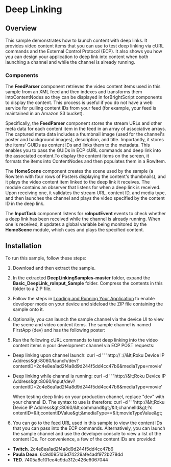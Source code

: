 # Deep Linking

## **Overview**

This sample demonstrates how to launch content with deep links. It provides video content items that you can use to test deep linking via cURL commands and the External Control Protocol (ECP). It also shows you how you can design your application to deep link into content when both launching a channel and while the channel is already running.

### **Components**

The **FeedParser** component retrieves the video content items used in this sample from an XML feed and then indexes and transforms them intoContentNodes so they can be displayed in forBrightScript components to display the content. This process is useful if you do not have a web service for pulling content IDs from your feed (for example, your feed is maintained in an Amazon S3 bucket).

Specifically, the **FeedParser** component stores the stream URLs and other meta data for each content item in the feed in an array of associative arrays. The captured meta data includes a thumbnail image (used for the channel&#39;s poster and background images), description, and title. Importantly, it stores the items&#39; GUIDs as content IDs and links them to the metadata. This enables you to pass the GUIDs in ECP cURL commands and deep link into the associated content.To display the content items on the screen, it formats the items into ContentNodes and then populates them in a RowItem.

The **HomeScene** component creates the scene used by the sample (a RowItem with four rows of Posters displaying the content&#39;s thumbnails), and it plays the video content item linked to the deep link it receives. The module contains an observer that listens for when a deep link is received. Upon receiving one, it validates the stream URL, content ID, and media type, and then launches the channel and plays the video specified by the content ID in the deep link.

The **InputTask** component listens for **roInputEvent** events to check whether a deep link has been received while the channel is already running. When one is received, it updates a global variable being monitored by the **HomeScene** module, which cues and plays the specified content.

## **Installation**

To run this sample, follow these steps:

1. Download and then extract the sample.

2. In the extracted **DeepLinkingSamples-master** folder, expand the **Basic\_DeepLink\_roInput\_Sample** folder. Compress the contents in this folder to a ZIP file.

3.  Follow the steps in [Loading and Running Your Application](https://sdkdocs.roku.com/display/sdkdoc/Loading+and+Running+Your+Application) to enable developer mode on your device and sideload the ZIP file containing the sample onto it.

4.  Optionally, you can launch the sample channel via the device UI to view the scene and video content items. The sample channel is named FirstApp (dev) and has the following poster:

5.  Run the following cURL commands to test deep linking into the video content items n your development channel via ECP POST requests:

  - Deep linking upon channel launch:  curl -d &#39;&#39; &#39;http:// ://\&lt;Roku Device IP Address\&gt;:8060/launch/dev?        contentID=2c4e8ea1ad2f4a8d9d244f5dd4cc47b6&amp;mediaType=movie&#39;

  - Deep linking while channel is running: curl -d &#39;&#39; &#39;http://\&lt;Roku Device IP Address\&gt;:8060/input/dev?    contentID=2c4e8ea1ad2f4a8d9d244f5dd4cc47b6&amp;mediaType=movie&#39;
  
    When testing deep links on your production channel, replace &quot;dev&quot; with your channel ID. The syntax to use is    therefore: curl -d &#39;&#39; &#39;http://\&lt;Roku Device IP Address\&gt;:8060/\&lt;command\&gt;/\&lt;channelId\&gt;?c  ontentID=\&lt;contentIDValue\&gt;&amp;mediaType==\&lt;movieTypeValue\&gt;

6.  You can go to the [feed URL](http://api.delvenetworks.com/rest/organizations/59021fabe3b645968e382ac726cd6c7b/channels/1cfd09ab38e54f48be8498e0249f5c83/media.rss) used in this sample to view the content IDs that you can pass into the ECP commands.  Alternatively, you can launch the sample channel and use the developer console to view a list of the content IDs. For convenience, a few of the content IDs are provided:
  
  - **Twitch**. 2c4e8ea1ad2f4a8d9d244f5dd4cc47b6
  - **Paula Dean**. 6c9d0951d6d74229afe4adf972b278dd
  - **TED**.  7405a8c101ee4c9da312c426e6067044
